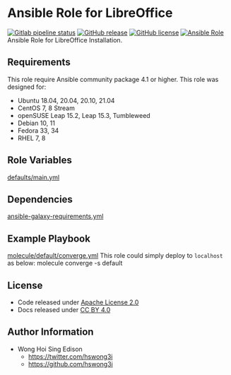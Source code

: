 # Ansible Role for LibreOffice

[![Gitlab pipeline status](https://img.shields.io/gitlab/pipeline/alvistack/ansible-role-libreoffice/master)](https://gitlab.com/alvistack/ansible-role-libreoffice/-/pipelines)
[![GitHub release](https://img.shields.io/github/release/alvistack/ansible-role-libreoffice.svg)](https://github.com/alvistack/ansible-role-libreoffice/releases)
[![GitHub license](https://img.shields.io/github/license/alvistack/ansible-role-libreoffice.svg)](https://github.com/alvistack/ansible-role-libreoffice/blob/master/LICENSE)
[![Ansible Role](https://img.shields.io/badge/galaxy-alvistack.libreoffice-blue.svg)](https://galaxy.ansible.com/alvistack/libreoffice)
Ansible Role for LibreOffice Installation.

## Requirements

This role require Ansible community package 4.1 or higher.
This role was designed for:

  - Ubuntu 18.04, 20.04, 20.10, 21.04
  - CentOS 7, 8 Stream
  - openSUSE Leap 15.2, Leap 15.3, Tumbleweed
  - Debian 10, 11
  - Fedora 33, 34
  - RHEL 7, 8

## Role Variables

[defaults/main.yml](defaults/main.yml)

## Dependencies

[ansible-galaxy-requirements.yml](ansible-galaxy-requirements.yml)

## Example Playbook

[molecule/default/converge.yml](molecule/default/converge.yml)
This role could simply deploy to `localhost` as below:
molecule converge -s default

## License

  - Code released under [Apache License 2.0](LICENSE)
  - Docs released under [CC BY 4.0](http://creativecommons.org/licenses/by/4.0/)

## Author Information

  - Wong Hoi Sing Edison
      - <https://twitter.com/hswong3i>
      - <https://github.com/hswong3i>
